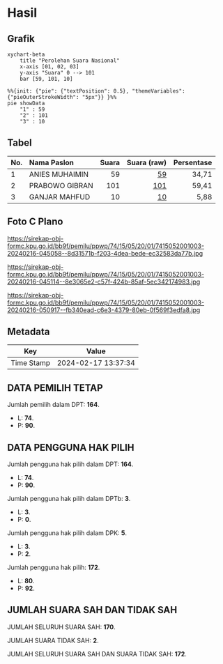 # Hasil

## Grafik

```mermaid
xychart-beta
    title "Perolehan Suara Nasional"
    x-axis [01, 02, 03]
    y-axis "Suara" 0 --> 101
    bar [59, 101, 10]
```

```mermaid
%%{init: {"pie": {"textPosition": 0.5}, "themeVariables": {"pieOuterStrokeWidth": "5px"}} }%%
pie showData
    "1" : 59
    "2" : 101
    "3" : 10
```

## Tabel

| No. | Nama Paslon    | Suara | Suara (raw) | Persentase |
|:--- |:-------------- | -----:| -----------:| ----------:|
| 1   | ANIES MUHAIMIN | 59    | [59][p-1]   | 34,71      |
| 2   | PRABOWO GIBRAN | 101   | [101][p-2]  | 59,41      |
| 3   | GANJAR MAHFUD  | 10    | [10][p-3]   | 5,88       |


[p-1]: https://github.com/gigit-pemilu/pemilu-2024/blob/main/pilpres/hitung-suara/sub/74-sulawesi-tenggara/sub/15-buton-selatan/sub/05-siompu-barat/sub/2001-molona/sub/003-tps/sub/paslon-1.txt
[p-2]: https://github.com/gigit-pemilu/pemilu-2024/blob/main/pilpres/hitung-suara/sub/74-sulawesi-tenggara/sub/15-buton-selatan/sub/05-siompu-barat/sub/2001-molona/sub/003-tps/sub/paslon-2.txt
[p-3]: https://github.com/gigit-pemilu/pemilu-2024/blob/main/pilpres/hitung-suara/sub/74-sulawesi-tenggara/sub/15-buton-selatan/sub/05-siompu-barat/sub/2001-molona/sub/003-tps/sub/paslon-3.txt

## Foto C Plano

https://sirekap-obj-formc.kpu.go.id/bb9f/pemilu/ppwp/74/15/05/20/01/7415052001003-20240216-045058--8d31571b-f203-4dea-bede-ec32583da77b.jpg

https://sirekap-obj-formc.kpu.go.id/bb9f/pemilu/ppwp/74/15/05/20/01/7415052001003-20240216-045114--8e3065e2-c57f-424b-85af-5ec342174983.jpg

https://sirekap-obj-formc.kpu.go.id/bb9f/pemilu/ppwp/74/15/05/20/01/7415052001003-20240216-050917--fb340ead-c6e3-4379-80eb-0f569f3edfa8.jpg


## Metadata

| Key        | Value               |
| ---------- | ------------------- |
| Time Stamp | 2024-02-17 13:37:34 |


## DATA PEMILIH TETAP

Jumlah pemilih dalam DPT: **164**.
 * L: **74**.
 * P: **90**.

## DATA PENGGUNA HAK PILIH

Jumlah pengguna hak pilih dalam DPT: **164**.
 * L: **74**.
 * P: **90**.

Jumlah pengguna hak pilih dalam DPTb: **3**.
 * L: **3**.
 * P: **0**.

Jumlah pengguna hak pilih dalam DPK: **5**.
 * L: **3**.
 * P: **2**.

Jumlah pengguna hak pilih: **172**.
 * L: **80**.
 * P: **92**.

## JUMLAH SUARA SAH DAN TIDAK SAH

JUMLAH SELURUH SUARA SAH: **170**.

JUMLAH SUARA TIDAK SAH: **2**.

JUMLAH SELURUH SUARA SAH DAN SUARA TIDAK SAH: **172**.


